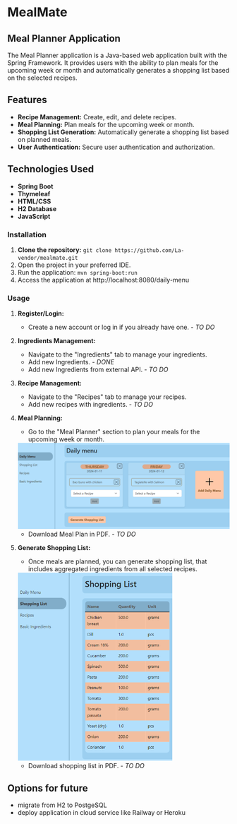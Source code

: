 # MealMate
## Meal Planner Application

The Meal Planner application is a Java-based web application built with the Spring Framework. It provides users with the ability to plan meals for the upcoming week or month and automatically generates a shopping list based on the selected recipes.

## Features

- **Recipe Management:** Create, edit, and delete recipes.
- **Meal Planning:** Plan meals for the upcoming week or month.
- **Shopping List Generation:** Automatically generate a shopping list based on planned meals.
- **User Authentication:** Secure user authentication and authorization.

## Technologies Used

- **Spring Boot** 
- **Thymeleaf**
- **HTML/CSS** 
- **H2 Database**
- **JavaScript**

### Installation

1. **Clone the repository:**
``git clone https://github.com/La-vendor/mealmate.git``
2. Open the project in your preferred IDE.
3. Run the application:
``mvn spring-boot:run``
4. Access the application at http://localhost:8080/daily-menu
### Usage
1. **Register/Login:**
   
   - Create a new account or log in if you already have one. - _TO DO_
     

2. **Ingredients Management:**

   - Navigate to the "Ingredients" tab to manage your ingredients.
   - Add new Ingredients.  - _DONE_
   - Add new Ingredients from external API.  - _TO DO_

3. **Recipe Management:**

   - Navigate to the "Recipes" tab to manage your recipes.
   - Add new recipes with ingredients. - _TO DO_
    
4. **Meal Planning:**
   
   - Go to the "Meal Planner" section to plan your meals for the upcoming week or month.
   
   <img src='daily-menu.png' width='700'>
   
    - Download Meal Plan in PDF. - _TO DO_

7. **Generate Shopping List:**
  
   - Once meals are planned, you can generate shopping list, that includes aggregated ingredients from all selected recipes.
     
   <img src='shopping-list.png' width='350'>
   
   - Download shopping list in PDF. - _TO DO_

## Options for future

* migrate from H2 to PostgeSQL
* deploy application in cloud service like Railway or Heroku
